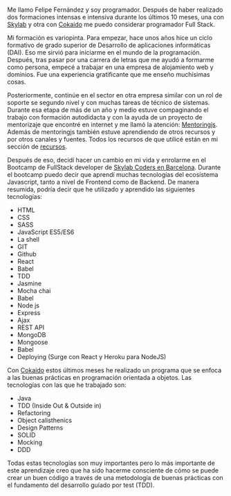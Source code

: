 <br>

Me llamo Felipe Fernández y soy programador. Después de haber realizado dos formaciones intensas e intensiva durante los últimos 10 meses, una con [Skylab](skylabcoders.com) y otra con [Cokaido](https://cokaido.com/) me puedo considerar programador Full Stack. 

Mi formación es variopinta. Para empezar, hace unos años hice un ciclo formativo de grado superior de Desarrollo de aplicaciones informáticas (DAI). Eso me sirvió para iniciarme en el mundo de la programación. Después, tras pasar por una carrera de letras que me ayudó a formarme como persona, empecé a trabajar en una empresa de alojamiento web y dominios. Fue una experiencia gratificante que me enseño muchísimas cosas. 

Posteriormente, continúe en el sector en otra empresa similar con un rol de soporte se segundo nivel y con muchas tareas de técnico de sistemas. Durante esa etapa de más de un año y medio estuve compaginando el trabajo con formación autodidacta y con la ayuda de un proyecto de mentorizaje que encontré en internet y me llamó la atención: [Mentoringjs](http://mentoringjs.com/). Además de mentoringjs también estuve aprendiendo de otros recursos y por otros canales y fuentes. Todos los recursos de que utilicé están en mi sección de [recursos](https://felipefcor.github.io/recursos).

Después de eso, decidí hacer un cambio en mi vida y enrolarme en el Bootcamp de FullStack developer de [Skylab Coders en Barcelona](skylabcoders.com). Durante el bootcamp puedo decir que aprendí muchas tecnologías del ecosistema Javascript, tanto a nivel de Frontend como de Backend. De manera resumida, podría decir que he utilizado y aprendido las siguientes tecnologías:


- HTML
- CSS
- SASS
- JavaScript ES5/ES6
- La shell
- GIT
- Github
- React
- Babel
- TDD
- Jasmine
- Mocha chai
- Babel
- Node js
- Express
- Ajax
- REST API
- MongoDB
- Mongoose
- Babel
- Deploying (Surge con React y Heroku para NodeJS)

Con [Cokaido](https://cokaido.com/) estos últimos meses he realizado un programa que se enfoca a las buenas prácticas en programación orientada a objetos. Las tecnologías con las que he trabajado son:

- Java
- TDD (Inside Out & Outside in)
- Refactoring 
- Object calisthenics 
- Design Patterns 
- SOLID
- Mocking
- DDD

Todas estas tecnologías son muy importantes pero lo más importante de este aprendizaje creo que ha sido hacerme consciente de cómo se puede crear un buen código a través de una metodología de buenas prácticas con el fundamento del desarrollo guíado por test (TDD).